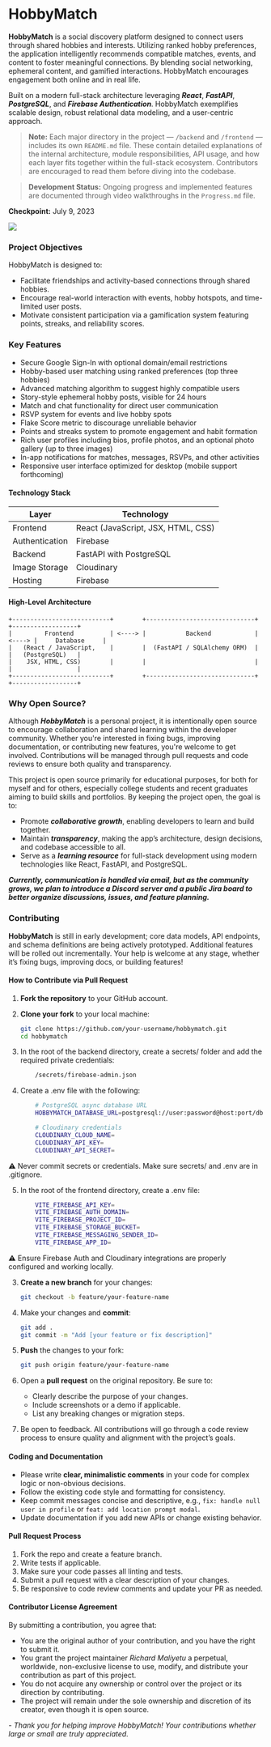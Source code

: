 # HobbyMatch

**HobbyMatch** is a social discovery platform designed to connect users through shared hobbies and interests. Utilizing ranked hobby preferences, the application intelligently recommends compatible matches, events, and content to foster meaningful connections. By blending social networking, ephemeral content, and gamified interactions. HobbyMatch encourages engagement both online and in real life.

Built on a modern full-stack architecture leveraging ***React***, ***FastAPI***, ***PostgreSQL***, and ***Firebase Authentication***. HobbyMatch exemplifies scalable design, robust relational data modeling, and a user-centric approach.

> **Note:** Each major directory in the project — `/backend` and `/frontend` — includes its own `README.md` file. These contain detailed explanations of the internal architecture, module responsibilities, API usage, and how each layer fits together within the full-stack ecosystem. Contributors are encouraged to read them before diving into the codebase.

> **Development Status:** Ongoing progress and implemented features are documented through video walkthroughs in the `Progress.md` file.

**Checkpoint:** July 9, 2023
<div>
    <a href="https://www.loom.com/share/f72a58af456c4d83b0d18b546803f9bc">
    </a>
    <a href="https://www.loom.com/share/f72a58af456c4d83b0d18b546803f9bc">
      <img style="max-width:300px;" src="https://cdn.loom.com/sessions/thumbnails/f72a58af456c4d83b0d18b546803f9bc-6a4f8049d51ba0c9-full-play.gif">
    </a>
</div>

### Project Objectives

HobbyMatch is designed to:

- Facilitate friendships and activity-based connections through shared hobbies.
- Encourage real-world interaction with events, hobby hotspots, and time-limited user posts.
- Motivate consistent participation via a gamification system featuring points, streaks, and reliability scores.

### Key Features

- Secure Google Sign-In with optional domain/email restrictions
- Hobby-based user matching using ranked preferences (top three hobbies)
- Advanced matching algorithm to suggest highly compatible users
- Story-style ephemeral hobby posts, visible for 24 hours
- Match and chat functionality for direct user communication
- RSVP system for events and live hobby spots
- Flake Score metric to discourage unreliable behavior
- Points and streaks system to promote engagement and habit formation
- Rich user profiles including bios, profile photos, and an optional photo gallery (up to three images)
- In-app notifications for matches, messages, RSVPs, and other activities
- Responsive user interface optimized for desktop (mobile support forthcoming)

#### Technology Stack

| Layer          | Technology                          |
| -------------- | --------------------------------- |
| Frontend       | React (JavaScript, JSX, HTML, CSS)|
| Authentication | Firebase                          |
| Backend        | FastAPI with PostgreSQL           |
| Image Storage  | Cloudinary                       |
| Hosting        | Firebase                         |

#### High-Level Architecture

```plaintext
+---------------------------+        +------------------------------+        +------------------+
|         Frontend          | <----> |           Backend            | <----> |     Database     |
|   (React / JavaScript,    |        |  (FastAPI / SQLAlchemy ORM)  |        |   (PostgreSQL)   |
|    JSX, HTML, CSS)        |        |                              |        |                  |
+---------------------------+        +------------------------------+        +------------------+
```

### Why Open Source?

Although ***HobbyMatch*** is a personal project, it is intentionally open source to encourage collaboration and shared learning within the developer community. Whether you're interested in fixing bugs, improving documentation, or contributing new features, you're welcome to get involved. Contributions will be managed through pull requests and code reviews to ensure both quality and transparency.

This project is open source primarily for educational purposes, for both for myself and for others, especially college students and recent graduates aiming to build skills and portfolios. By keeping the project open, the goal is to:
- Promote ***collaborative growth***, enabling developers to learn and build together.
- Maintain ***transparency***, making the app’s architecture, design decisions, and codebase accessible to all.
- Serve as a ***learning resource*** for full-stack development using modern technologies like React, FastAPI, and PostgreSQL.

***Currently, communication is handled via email, but as the community grows, we plan to introduce a Discord server and a public Jira board to better organize discussions, issues, and feature planning.***

### Contributing

**HobbyMatch** is still in early development; core data models, API endpoints, and schema definitions are being actively prototyped. Additional features will be rolled out incrementally. Your help is welcome at any stage, whether it’s fixing bugs, improving docs, or building features!

#### How to Contribute via Pull Request

1. **Fork the repository** to your GitHub account.

2. **Clone your fork** to your local machine:
   ```bash
   git clone https://github.com/your-username/hobbymatch.git
   cd hobbymatch
   ```

3. In the root of the backend directory, create a secrets/ folder and add the required private credentials:
    ```bash
        /secrets/firebase-admin.json
    ```

4. Create a .env file with the following:
    ```bash
        # PostgreSQL async database URL
        HOBBYMATCH_DATABASE_URL=postgresql://user:password@host:port/dbname

        # Cloudinary credentials
        CLOUDINARY_CLOUD_NAME=
        CLOUDINARY_API_KEY=
        CLOUDINARY_API_SECRET=
    ```
⚠️ Never commit secrets or credentials. Make sure secrets/ and .env are in .gitignore.


5. In the root of the frontend directory, create a .env file:
    ```bash
        VITE_FIREBASE_API_KEY=
        VITE_FIREBASE_AUTH_DOMAIN=
        VITE_FIREBASE_PROJECT_ID=
        VITE_FIREBASE_STORAGE_BUCKET=
        VITE_FIREBASE_MESSAGING_SENDER_ID=
        VITE_FIREBASE_APP_ID=
    ```
⚠️ Ensure Firebase Auth and Cloudinary integrations are properly configured and working locally.

3. **Create a new branch** for your changes:
   ```bash
   git checkout -b feature/your-feature-name
   ```
4. Make your changes and **commit**:
   ```bash
   git add .
   git commit -m "Add [your feature or fix description]"
   ```
5. **Push** the changes to your fork:
   ```bash
   git push origin feature/your-feature-name
   ```
6. Open a **pull request** on the original repository. Be sure to:
    - Clearly describe the purpose of your changes.
    - Include screenshots or a demo if applicable.
    - List any breaking changes or migration steps.

7. Be open to feedback. All contributions will go through a code review process to ensure quality and alignment with the project’s goals.

#### Coding and Documentation

- Please write **clear, minimalistic comments** in your code for complex logic or non-obvious decisions.
- Follow the existing code style and formatting for consistency.
- Keep commit messages concise and descriptive, e.g., `fix: handle null user in profile` or `feat: add location prompt modal`.
- Update documentation if you add new APIs or change existing behavior.

#### Pull Request Process

1. Fork the repo and create a feature branch.
2. Write tests if applicable.
3. Make sure your code passes all linting and tests.
4. Submit a pull request with a clear description of your changes.
5. Be responsive to code review comments and update your PR as needed.


#### Contributor License Agreement

By submitting a contribution, you agree that:

- You are the original author of your contribution, and you have the right to submit it.
- You grant the project maintainer *Richard Maliyetu* a perpetual, worldwide, non-exclusive license to use, modify, and distribute your contribution as part of this project.
- You do not acquire any ownership or control over the project or its direction by contributing.
- The project will remain under the sole ownership and discretion of its creator, even though it is open source.

*- Thank you for helping improve HobbyMatch! Your contributions whether large or small are truly appreciated.*